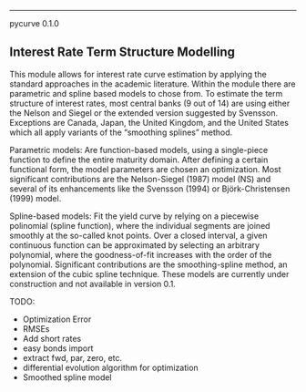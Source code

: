 ------------------------------
pycurve 0.1.0

Interest Rate Term Structure Modelling
------------------------------

This module allows for interest rate curve estimation by applying the standard approaches in the academic
literature. Within the module there are parametric and spline based models to chose from. To estimate the 
term structure of interest rates, most central banks (9 out of 14) are using either
the Nelson and Siegel or the extended version suggested by Svensson. Exceptions are Canada,
Japan, the United Kingdom, and the United States which all apply variants of the
“smoothing splines” method.

Parametric models:
Are function-based models, using a single-piece function to define the entire maturity domain. After defining
a certain functional form, the model parameters are chosen an optimization. Most significant contributions are
the Nelson-Siegel (1987) model (NS) and several of its enhancements like the Svensson (1994) or Björk-Christensen 
(1999) model. 


Spline-based models:
Fit the yield curve by relying on a piecewise polinomial (spline function), where the individual segments are
joined smoothly at the so-called knot points. Over a closed interval, a given continuous function can be 
approximated by selecting an arbitrary polynomial, where the goodness-of-fit increases with the order of the 
polynomial. Significant contributions are the smoothing-spline method, an extension of the cubic spline technique.
These models are currently under construction and not available in version 0.1.

TODO:
- Optimization Error
- RMSEs
- Add short rates
- easy bonds import
- extract fwd, par, zero, etc.
- differential evolution algorithm for optimization
- Smoothed spline model
